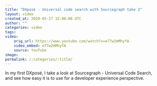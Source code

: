 ```yaml
---
title: "DXposé - Universal code search with Sourcegraph take 2"
layout: video
created_at: 2020-05-27 15:00:00 UTC
author: ""
categories: video
tags: 
video:
    orig_url: https://www.youtube.com/watch?v=e77w2mMhyfA
    video_embed: e77w2mMhyfA
    source: YouTube
image: 
permalink: /:categories/:title/
---
```


In my first DXposé, I take a look at Sourcegraph - Universal Code Search, and see how easy it is to use for a developer experience perspective.